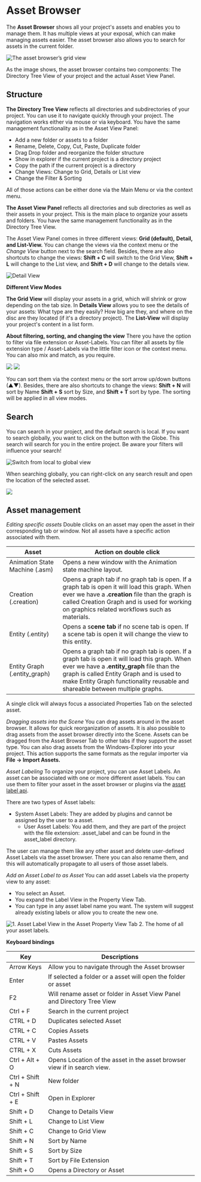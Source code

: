 # Asset Browser

The **Asset Browser** shows all your project's assets and enables you to manage them. It has multiple views at your exposal, which can make managing assets easier. The asset browser also allows you to search for assets in the current folder.

![The asset browser’s grid view](https://paper-attachments.dropbox.com/s_688CFE67758A45D845E788E6DA05448A2BCF730C2B07FEF2D06AB18D2C46F736_1625429028821_image.png)


As the image shows, the asset browser contains two components: The Directory Tree View of your project and the actual Asset View Panel.

## Structure

**The Directory Tree View** reflects all directories and subdirectories of your project. You can use it to navigate quickly through your project. The navigation works either via mouse or via keyboard. You have the same management functionality as in the Asset View Panel:


- Add a new folder or assets to a folder
- Rename, Delete, Copy, Cut, Paste, Duplicate folder
- Drag Drop folder and reorganize the folder structure
- Show in explorer if the current project is a directory project
- Copy the path if the current project is a directory
- Change Views: Change to Grid, Details or List view
- Change the Filter & Sorting

All of those actions can be either done via the Main Menu or via the context menu.

**The Asset View Panel** reflects all directories and sub directories as well as their assets in your project. This is the main place to organize your assets and folders. You have the same management functionality as in the Directory Tree View.

The Asset View Panel comes in three different views: **Grid (default),** **Detail, and List-View.**  You can change the views via the context menu or the *Change View* button next to the search field. Besides, there are also shortcuts to change the views: **Shift + C** will switch to the Grid View, **Shift + L** will change to the List view, and **Shift + D** will change to the details view. 

![Detail View](https://paper-attachments.dropbox.com/s_688CFE67758A45D845E788E6DA05448A2BCF730C2B07FEF2D06AB18D2C46F736_1625429106698_image.png)


**Different View Modes**

**The Grid View** will display your assets in a grid, which will shrink or grow depending on the tab size. In **Details View** allows you to see the details of your assets: What type are they easily? How big are they, and where on the disc are they located (if it's a directory project). The **List-View** will display your project's content in a list form.

**About filtering, sorting, and changing the view**
There you have the option to filter via file extension or Asset-Labels. You can filter all assets by file extension type / Asset-Labels via the little filter icon or the context menu. You can also mix and match, as you require.

![](https://paper-attachments.dropbox.com/s_688CFE67758A45D845E788E6DA05448A2BCF730C2B07FEF2D06AB18D2C46F736_1625429197285_image.png)
![](https://paper-attachments.dropbox.com/s_688CFE67758A45D845E788E6DA05448A2BCF730C2B07FEF2D06AB18D2C46F736_1625429212614_image.png)


You can sort them via the context menu or the sort arrow up/down buttons (▲▼). Besides, there are also shortcuts to change the views: **Shift + N** will sort by Name **Shift + S** sort by Size, and **Shift + T** sort by type. The sorting will be applied in all view modes.

## Search

You can search in your project, and the default search is local. If you want to search globally, you want to click on the button with the Globe. This search will search for you in the entire project. Be aware your filters will influence your search!

![Switch from local to global view](https://paper-attachments.dropbox.com/s_688CFE67758A45D845E788E6DA05448A2BCF730C2B07FEF2D06AB18D2C46F736_1625430508007_image.png)


When searching globally, you can right-click on any search result and open the location of the selected asset.

![](https://paper-attachments.dropbox.com/s_688CFE67758A45D845E788E6DA05448A2BCF730C2B07FEF2D06AB18D2C46F736_1625430660296_image.png)

## Asset management

*Editing specific assets*
Double clicks on an asset may open the asset in their corresponding tab or window. Not all assets have a specific action associated with them. 

| Asset                          | Action on double click                                       |
| ------------------------------ | ------------------------------------------------------------ |
| Animation State Machine (.asm) | Opens a new window with the Animation state machine layout.  |
| Creation (.creation)           | Opens a graph tab if no graph tab is open. If a graph tab is open it will load this graph. When ever we have a **.creation** file than the graph is called Creation Graph and is used for working on graphics related workflows such as materials. |
| Entity (.entity)               | Opens a s**cene tab** if no scene tab is open. If a scene tab is open it will change the view to this entity. |
| Entity Graph (.entity_graph)   | Opens a graph tab if no graph tab is open. If a graph tab is open it will load this graph. When ever we have a **.entity_graph** file than the graph is called Entity Graph and is used to make Entity Graph functionality reusable and shareable between multiple graphs. |

A single click will always focus a associated Properties Tab on the selected asset.

*Dragging assets into the Scene*
You can drag assets around in the asset browser. It allows for quick reorganization of assets. It is also possible to drag assets from the asset browser directly into the Scene. Assets can be dragged from the Asset Browser Tab to other tabs if they support the asset type.
You can also drag assets from the Windows-Explorer into your project. This action supports the same formats as the regular importer via **File → Import Assets.** 

*Asset Labeling*
To organize your project, you can use Asset Labels. An asset can be associated with one or more different asset labels. You can use them to filter your asset in the asset browser or plugins via the [asset label api](https://ourmachinery.com//apidoc/plugins/editor_views/asset_label.h.html#structtm_asset_label_api).

There are two types of Asset labels: 

- System Asset Labels: They are added by plugins and cannot be assigned by the user to a asset.
  - User Asset Labels: You add them, and they are part of the project with the file extension: .asset_label and can be found in the asset_label directory.

The user can manage them like any other asset and delete user-defined Asset Labels via the asset browser. There you can also rename them, and this will automatically propagate to all users of those asset labels.

*Add an Asset Label to as Asset* 
You can add asset Labels via the property view to any asset:

- You select an Asset.
- You expand the Label View in the Property View Tab.
- You can type in any asset label name you want. The system will suggest already existing labels or allow you to create the new one.


![1. Asset Label View in the Asset Property View Tab 2. The home of all your asset labels.](https://paper-attachments.dropbox.com/s_688CFE67758A45D845E788E6DA05448A2BCF730C2B07FEF2D06AB18D2C46F736_1625429529838_image.png)


**Keyboard bindings**

| Key              | Descriptions                                                 |
| ---------------- | ------------------------------------------------------------ |
| Arrow Keys       | Allow you to navigate through the Asset browser              |
| Enter            | If selected a folder or a asset will open the folder or asset |
| F2               | Will rename asset or folder in Asset View Panel and Directory Tree View |
| Ctrl + F         | Search in the current project                                |
| CTRL + D         | Duplicates selected Asset                                    |
| CTRL + C         | Copies Assets                                                |
| CTRL + V         | Pastes Assets                                                |
| CTRL + X         | Cuts Assets                                                  |
| Ctrl + Alt + O   | Opens Location of the asset in the asset browser view if in search view. |
| Ctrl + Shift + N | New folder                                                   |
| Ctrl + Shift + E | Open in Explorer                                             |
| Shift + D        | Change to Details View                                       |
| Shift + L        | Change to List View                                          |
| Shift + C        | Change to Grid View                                          |
| Shift + N        | Sort by Name                                                 |
| Shift + S        | Sort by Size                                                 |
| Shift + T        | Sort by File Extension                                       |
| Shift + O        | Opens a Directory or Asset                                   |

